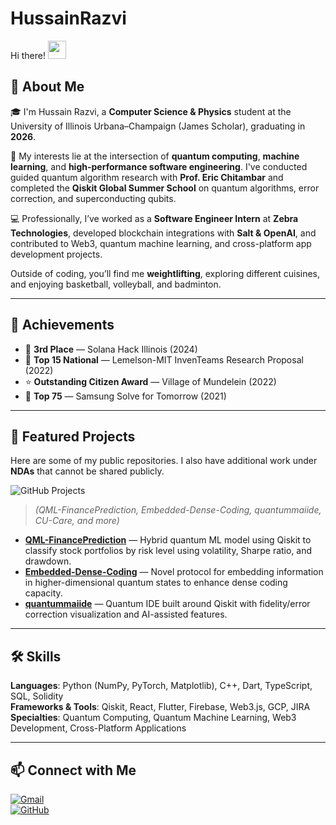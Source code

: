 # HussainRazvi  
Hi there! <img src="https://media.giphy.com/media/hvRJCLFzcasrR4ia7z/giphy.gif" width="29px" height="29px">  

## 🚀 About Me  
🎓 I'm Hussain Razvi, a **Computer Science & Physics** student at the University of Illinois Urbana–Champaign (James Scholar), graduating in **2026**.  

🔬 My interests lie at the intersection of **quantum computing**, **machine learning**, and **high-performance software engineering**. I've conducted guided quantum algorithm research with **Prof. Eric Chitambar** and completed the **Qiskit Global Summer School** on quantum algorithms, error correction, and superconducting qubits.  

💻 Professionally, I’ve worked as a **Software Engineer Intern** at **Zebra Technologies**, developed blockchain integrations with **Salt & OpenAI**, and contributed to Web3, quantum machine learning, and cross-platform app development projects.  

Outside of coding, you’ll find me **weightlifting**, exploring different cuisines, and enjoying basketball, volleyball, and badminton.  

---

## 🏅 Achievements  
- 🥇 **3rd Place** — Solana Hack Illinois (2024)  
- 🥇 **Top 15 National** — Lemelson-MIT InvenTeams Research Proposal (2022)  
- ⭐ **Outstanding Citizen Award** — Village of Mundelein (2022)  
- 🥇 **Top 75** — Samsung Solve for Tomorrow (2021)  

---

## 📌 Featured Projects  
Here are some of my public repositories. I also have additional work under **NDAs** that cannot be shared publicly.  

![GitHub Projects](./projects_screenshot.png)  
> *(QML-FinancePrediction, Embedded-Dense-Coding, quantummaiide, CU-Care, and more)*  

- **[QML-FinancePrediction](https://github.com/HusssainR/QML-FinancePrediction)** — Hybrid quantum ML model using Qiskit to classify stock portfolios by risk level using volatility, Sharpe ratio, and drawdown.  
- **[Embedded-Dense-Coding](https://github.com/HusssainR/Embedded-Dense-Coding)** — Novel protocol for embedding information in higher-dimensional quantum states to enhance dense coding capacity.  
- **[quantummaiide](https://github.com/HusssainR/quantummaiide)** — Quantum IDE built around Qiskit with fidelity/error correction visualization and AI-assisted features.  

---

## 🛠 Skills  
**Languages**: Python (NumPy, PyTorch, Matplotlib), C++, Dart, TypeScript, SQL, Solidity  
**Frameworks & Tools**: Qiskit, React, Flutter, Firebase, Web3.js, GCP, JIRA  
**Specialties**: Quantum Computing, Quantum Machine Learning, Web3 Development, Cross-Platform Applications  

---

## 📫 Connect with Me  
[![Gmail](https://img.shields.io/badge/Gmail-D14836?style=for-the-badge&logo=gmail&logoColor=white)](mailto:hrazvi2@illinois.edu)  
[![GitHub](https://img.shields.io/badge/GitHub-181717?style=for-the-badge&logo=github&logoColor=white)](https://github.com/HusssainR)  
